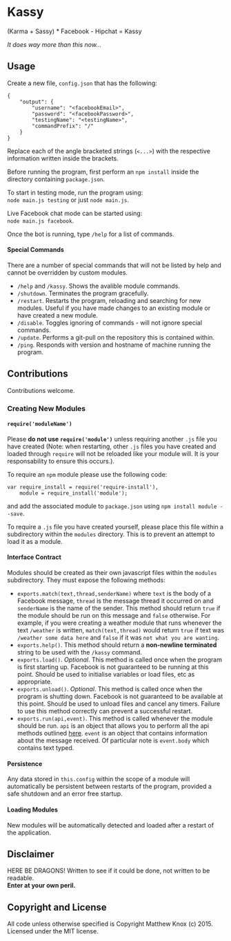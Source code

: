 # Kassy
(Karma + Sassy) * Facebook - Hipchat = Kassy

<i>It does way more than this now...</i>

## Usage
Create a new file, `config.json` that has the following:
```
{
    "output": {
        "username": "<facebookEmail>",
        "password": "<facebookPassword>",
        "testingName": "<testingName>",
        "commandPrefix": "/"
    }
}
```
Replace each of the angle bracketed strings (`<...>`) with the respective information written inside the brackets.

Before running the program, first perform an `npm install` inside the directory containing `package.json`.

To start in testing mode, run the program using:<br>
`node main.js testing` or just `node main.js`.

Live Facebook chat mode can be started using:<br>
`node main.js facebook`.

Once the bot is running, type `/help` for a list of commands.

#### Special Commands
There are a number of special commands that will not be listed by help and cannot be overridden by custom modules.
- `/help` and `/kassy`. Shows the avalible module commands.
- `/shutdown`. Terminates the program gracefully.
- `/restart`. Restarts the program, reloading and searching for new modules. Useful if you have made changes to an existing module or have created a new module.
- `/disable`. Toggles ignoring of commands - will not ignore special commands.
- `/update`. Performs a git-pull on the repository this is contained within.
- `/ping`. Responds with version and hostname of machine running the program.

## Contributions
Contributions welcome.

### Creating New Modules

#### `require('moduleName')`
Please <b>do not use `require('module')`</b> unless requiring another `.js` file you have created (Note: when restarting, other `.js` files you have created and loaded through `require` will not be reloaded like your module will. It is your responsability to ensure this occurs.).

To require an `npm` module please use the following code:
```
var require_install = require('require-install'),
    module = require_install('module');
```
and add the associated module to `package.json` using `npm install module --save`.

To require a `.js` file you have created yourself, please place this file within a subdirectory within the `modules` directory. This is to prevent an attempt to load it as a module.

#### Interface Contract
Modules should be created as their own javascript files within the `modules` subdirectory. They must expose the following methods:
* `exports.match(text,thread,senderName)` where `text` is the body of a Facebook message, `thread` is the message thread it occurred on and `senderName` is the name of the sender. This method should return `true` if the module should be run on this message and `false` otherwise. For example, if you were creating a weather module that runs whenever the text `/weather` is written, `match(text,thread)` would return `true` if text was `/weather some data here` and `false` if it was `not what you are wanting`.
* `exports.help()`. This method should return a <b>non-newline terminated</b> string to be used with the `/kassy` command.
* `exports.load()`. <i>Optional</i>. This method is called once when the program is first starting up. Facebook is not guaranteed to be running at this point. Should be used to initialise variables or load files, etc as appropriate.
* `exports.unload()`. <i>Optional</i>. This method is called once when the program is shutting down. Facebook is not guaranteed to be available at this point. Should be used to unload files and cancel any timers. Failure to use this method correctly can prevent a successful restart.
* `exports.run(api,event)`. This method is called whenever the module should be run. `api` is an object that allows you to perform all the api methods outlined [here](https://github.com/Schmavery/facebook-chat-api). `event` is an object that contains information about the message received. Of particular note is `event.body` which contains text typed.

#### Persistence
Any data stored in `this.config` within the scope of a module will automatically be persistent between restarts of the program, provided a safe shutdown and an error free startup.

#### Loading Modules
New modules will be automatically detected and loaded after a restart of the application.

## Disclaimer
HERE BE DRAGONS!
Written to see if it could be done, not written to be readable.<br><b>Enter at your own peril.</b>

## Copyright and License
All code unless otherwise specified is Copyright Matthew Knox (c) 2015.
Licensed under the MIT license.
